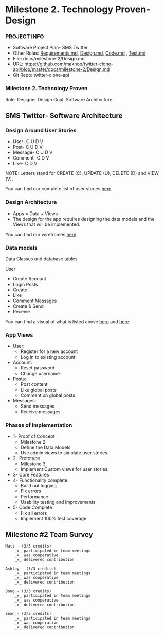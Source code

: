 # Milestone 2. Technology Proven- Design

### PROJECT INFO
- Software Project Plan- SMS Twitter
- Other Roles: [Requirements.md](https://github.com/maknop/twitter-clone-api/blob/master/docs/milestone-2/Requirements.md), [Design.md](https://github.com/maknop/twitter-clone-api/blob/master/docs/milestone-2/Design.md), [Code.md](https://github.com/maknop/twitter-clone-api/blob/master/docs/milestone-2/Code.md)
, [Test.md](https://github.com/maknop/twitter-clone-api/blob/master/docs/milestone-2/Test.md)
- File: docs/milestone-2/Design.md
- URL: https://github.com/maknop/twitter-clone-api/blob/master/docs/milestone-2/Design.md 
- Git Repo: twitter-clone-api

### Milestone 2. Technology Proven

Role: Designer Design
Goal: Software Architecture

## SMS Twitter- Software Architecture

### Design Around User Stories

- User- C U D V
- Post- C U D V
- Message- C U D V
- Comment- C D V
- Like- C D V

NOTE: Letters stand for CREATE (C), UPDATE (U), DELETE (D) and VIEW (V).

You can find our complete list of user stories [here](https://github.com/Twitter-Clone/twitter-clone-documentation/blob/master/docs/UserStories.md).

### Design Architecture
- Apps = Data + Views
- The design for the app requires designing the data models and the Views that will be implemented.

You can find our wireframes [here](https://github.com/Twitter-Clone/twitter-clone-documentation/blob/master/docs/milestone-2/Milestone2_wireframe.png).


### Data models
Data Classes and database tables

User
- Create Account
- Login
Posts
- Create
- Like
- Comment
Messages
- Create & Send
- Receive

You can find a visual of what is listed above [here](https://github.com/Twitter-Clone/twitter-clone-documentation/blob/master/docs/milestone-2/Milestone2.-datamodelpng.png)
                                        and   [here](https://github.com/Twitter-Clone/twitter-clone-documentation/blob/master/img/ERD.jpg).


### App Views
- User:
  - Register for a new account
  - Log in to existing account
- Account:
  - Reset password
  - Change username
- Posts:
  - Post content
  - Like global posts
  - Comment on global posts
- Messages: 
  - Send messages
  - Receive messages
  
 ### Phases of Implementation
 
 - 1- Proof of Concept
    - Milestone 2
    - Define the Data Models
    - Use admin views to simulate user stories
 - 2- Prototype
    - Milestone 3
    - Implement Custom views for user stories.
 - 3- Core Features
 - 4- Functionality complete
    - Build out logging
    - Fix errors
    - Performance
    - Usability testing and improvements
 - 5- Code Complete
    - Fix all errors
    - Implement 100% test coverage

## Milestone #2 Team Survey
```
Matt - (3/3 credits)
    _x_ participated in team meetings
    _x_ was cooperative
    _x_ delivered contribution
    
Ashley - (3/3 credits)
    _x_ participated in team meetings
    _x_ was cooperative
    _x_ delivered contribution
    
Doug - (3/3 credits)
    _x_ participated in team meetings
    _x_ was cooperative
    _x_ delivered contribution

Sean - (3/3 credits)
    _x_ participated in team meetings
    _x_ was cooperative
    _x_ delivered contribution
``` 

